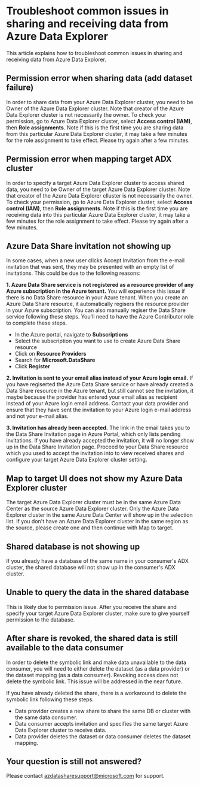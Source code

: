 # Troubleshoot common issues in sharing and receiving data from Azure Data Explorer

This article explains how to troubleshoot common issues in sharing and receiving data from Azure Data Explorer.

## Permission error when sharing data (add dataset failure)
In order to share data from your Azure Data Explorer cluster, you need to be Owner of the Azure Data Explorer cluster. Note that creator of the Azure Data Explorer cluster is not necessarily the owner. To check your permission, go to Azure Data Explorer cluster, select **Access control (IAM)**, then **Role assignments**. Note if this is the first time you are sharing data from this particular Azure Data Explorer cluster, it may take a few minutes for the role assignment to take effect. Please try again after a few minutes.

## Permission error when mapping target ADX cluster
In order to specify a target Azure Data Explorer cluster to access shared data, you need to be Owner of the target Azure Data Explorer cluster. Note that creator of the Azure Data Explorer clluster is not necessarily the owner. To check your permission, go to Azure Data Explorer cluster, select **Access control (IAM)**, then **Role assignments**. Note if this is the first time you are receiving data into this particular Azure Data Explorer cluster, it may take a few minutes for the role assignment to take effect. Please try again after a few minutes.

## Azure Data Share invitation not showing up
In some cases, when a new user clicks Accept Invitation from the e-mail invitation that was sent, they may be presented with an empty list of invitations. This could be due to the following reasons:

**1. Azure Data Share service is not registered as a resource provider of any Azure subscription in the Azure tenant.** You will experience this issue if there is no Data Share resource in your Azure tenant. When you create an Azure Data Share resource, it automatically regisers the resource provider in your Azure subscription. You can also manually regiser the Data Share service following these steps. You'll need to have the Azure Contributor role to complete these steps.

* In the Azure portal, navigate to **Subscriptions**
* Select the subscription you want to use to create Azure Data Share resource
* Click on **Resource Providers**
* Search for **Microsoft.DataShare**
* Click **Register**

**2. Invitation is sent to your email alias instead of your Azure login email.** If you have regiserted the Azure Data Share service or have already created a Data Share resource in the Azure tenant, but still cannot see the invitation, it maybe because the provider has entered your email alias as recipient instead of your Azure login email address. Contact your data provider and ensure that they have sent the invitation to your Azure login e-mail address and not your e-mail alias.

**3. Invitation has already been accepted.** The link in the email takes you to the Data Share Invitation page in Azure Portal, which only lists pending invitations. If you have already accepted the invitation, it will no longer show up in the Data Share Invitation page. Proceed to your Data Share resource which you used to accept the invitation into to view received shares and configure your target Azure Data Explorer cluster setting.

## Map to target UI does not show my Azure Data Explorer cluster
The target Azure Data Explorer cluster must be in the same Azure Data Center as the source Azure Data Explorer cluster. Only the Azure Data Explorer cluster in the same Azure Data Center will show up in the selection list. If you don't have an Azure Data Explorer cluster in the same region as the source, please create one and then continue with Map to target.

## Shared database is not showing up
If you already have a database of the same name in your consumer's ADX cluster, the shared database will not show up in the consumer's ADX cluster.

## Unable to query the data in the shared database
This is likely due to permission issue. After you receive the share and specify your target Azure Data Explorer cluster, make sure to give yourself permission to the database.  

## After share is revoked, the shared data is still available to the data consumer
In order to delete the symbolic link and make data unavailable to the data consumer, you will need to either delete the dataset (as a data provider) or the dataset mapping (as a data consumer). Revoking access does not delete the symbolic link. This issue will be addressed in the near future. 

If you have already deleted the share, there is a workaround to delete the symbolic link following these steps. 

* Data provider creates a new share to share the same DB or cluster with the same data consumer. 
* Data consumer accepts invitation and specifies the same target Azure Data Explorer cluster to receive data.
* Data provider deletes the dataset or data consumer deletes the dataset mapping.

## Your question is still not answered?
Please contact azdatasharesupport@microsoft.com for support.
